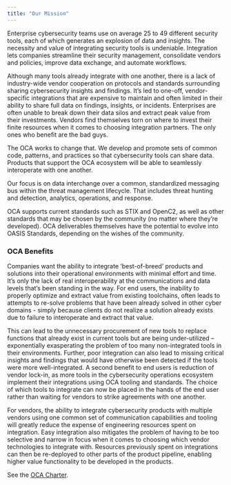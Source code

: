 ```yaml
---
title: "Our Mission"
---
```


Enterprise cybersecurity teams use on average 25 to 49 different security tools, each of which generates an explosion of data and insights. The necessity and value of integrating security tools is undeniable. Integration lets companies streamline their security management, consolidate vendors and policies, improve data exchange, and automate workflows.

Although many tools already integrate with one another, there is a lack of industry-wide vendor cooperation on protocols and standards surrounding sharing cybersecurity insights and findings. It’s led to one-off, vendor-specific integrations that are expensive to maintain and often limited in their ability to share full data on findings, insights, or incidents. Enterprises are often unable to break down their data silos and extract peak value from their investments. Vendors find themselves torn on where to invest their finite resources when it comes to choosing integration partners. The only ones who benefit are the bad guys.

The OCA works to change that. We develop and promote sets of common code, patterns, and practices so that cybersecurity tools can share data. Products that support the OCA ecosystem will be able to seamlessly interoperate with one another.

Our focus is on data interchange over a common, standardized messaging bus within the threat management lifecycle. That includes threat hunting and detection, analytics, operations, and response.

OCA supports current standards such as STIX and OpenC2, as well as other standards that may be chosen by the community (no matter where they’re developed). OCA deliverables themselves have the potential to evolve into OASIS Standards, depending on the wishes of the community.

### OCA Benefits
Companies want the ability to integrate ‘best-of-breed’ products and solutions into their operational environments with minimal effort and time. It’s only the lack of real interoperability at the communications and data levels that’s been standing in the way. For end users, the inability to properly optimize and extract value from existing toolchains, often leads to attempts to re-solve problems that have been already solved in other cyber domains - simply because clients do not realize a solution already exists due to failure to interoperate and extract that value.

This can lead to the unnecessary procurement of new tools to replace functions that already exist in current tools but are being under-utilized – exponentially exasperating the problem of too many non-integrated tools in their environments. Further, poor integration can also lead to missing critical insights and findings that would have otherwise been detected if the tools were more well-integrated. A second benefit to end users is reduction of vendor lock-in, as more tools in the cybersecurity operations ecosystem implement their integrations using OCA tooling and standards. The choice of which tools to integrate can now be placed in the hands of the end user rather than waiting for vendors to strike agreements with one another.

For vendors, the ability to integrate cybersecurity products with multiple vendors using one common set of communication capabilities and tooling will greatly reduce the expense of engineering resources spent on integration. Easy integration also mitigates the problem of having to be too selective and narrow in focus when it comes to choosing which vendor technologies to integrate with. Resources previously spent on integrations can then be re-deployed to other parts of the product pipeline, enabling higher value functionality to be developed in the products.

See the [OCA Charter](https://github.com/opencybersecurityalliance/oca-admin/blob/master/CHARTER.md).

